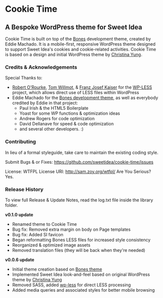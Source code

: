 # Cookie Time

## A Bespoke WordPress theme for Sweet Idea

Cookie Time is built on top of the [Bones](http://themble.com/bones) development theme, created by Eddie Machado. It is a mobile-first, responsive WordPress theme designed to support Sweet Idea's cookies and cookie-related activities. Cookie Time is based on a design and initial WordPress theme by [Christina Yung](http://cmyung.com/).

### Credits & Acknowledgements

Special Thanks to:

* [Robert O'Rourke](https://github.com/sanchothefat), [Tom Willmot](https://github.com/willmot), & [Franz Josef Kaiser](https://github.com/franz-josef-kaiser) for the [WP-LESS](https://github.com/sanchothefat/wp-less) project, which allows direct use of LESS files within WordPress
* Eddie Machado for the [Bones development theme](http://themble.com/bones), as well as everybody credited by Eddie in that project:
  * Paul Irish & the HTML5 Boilerplate
  * Yoast for some WP functions & optimization ideas
  * Andrew Rogers for code optimization
  * David Dellanave for speed & code optimization
  * and several other developers. :)

### Contributing

In lieu of a formal styleguide, take care to maintain the existing coding style.

Submit Bugs & or Fixes: https://github.com/sweetidea/cookie-time/issues

License: WTFPL
License URI: http://sam.zoy.org/wtfpl/
Are You Serious? Yes.

### Release History

To view full Release & Update Notes, read the log.txt file inside the library folder.

**v0.1.0 update**

- Renamed theme to Cookie Time
- Bug fix: Removed extra margin on body on Page templates
- Bug fix: Added SI favicon
- Began reformatting Bones LESS files for increased style consistency
- Reorganized & optimized image assets
- Removed translation files (they will be back when they're needed)

**v0.0.6 update**

- Initial theme creation based on [Bones theme](http://themble.com/bones/)
- Implemented Sweet Idea look-and-feel based on original WordPress theme by [Christina Yung](http://cmyung.com/)
- Removed SASS, added [wp-less](https://github.com/sanchothefat/wp-less) for direct LESS processing
- Added media queries and associated styles for better mobile browsing
